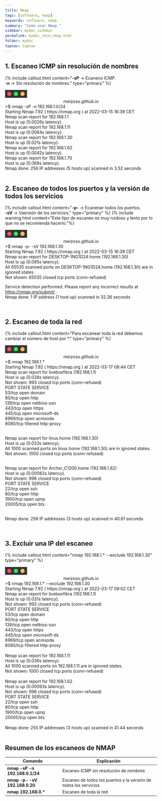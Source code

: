 ```yaml
---
title: Nmap
tags: [software, nmap]
keywords: software, nmap
summary: "Como usar Nmap."
sidebar: mydoc_sidebar
permalink: mydoc_reco_nmap.html
folder: mydoc
topnav: topnav
---
```


## 1. Escaneo ICMP sin resolución de nombres
{% include callout.html content="**-sP** → Ecaneno ICMP.<br/>**-n** → Sin resolución de nombres." type="primary" %}
<!--TERMINAL-->
<link href="css/miEstilo.css" rel="stylesheet" type="text/css">
<div id="barra"><img src="images/terminal/botones.png" id="botones"><center id="texto_barra">meizoso.github.io</center></div>
<div id="terminal">
>$ nmap -sP -n 192.168.1.0/24<br/>
Starting Nmap 7.92 ( https://nmap.org ) at 2022-03-15 16:39 CET<br/>
Nmap scan report for 192.168.1.1<br/>
Host is up (0.0026s latency).<br/>
Nmap scan report for 192.168.1.11<br/>
Host is up (0.0064s latency).<br/>
Nmap scan report for 192.168.1.30<br/>
Host is up (0.021s latency).<br/>
Nmap scan report for 192.168.1.62<br/>
Host is up (0.0042s latency).<br/>
Nmap scan report for 192.168.1.70<br/>
Host is up (0.068s latency).<br/>
Nmap done: 256 IP addresses (5 hosts up) scanned in 3.52 seconds<br/></div>
<br/>

## 2. Escaneo de todos los puertos y la versión de todos los servicios
{% include callout.html content="**-p-** → Ecanenar todos los puertos.<br/>**-sV** → Vaersión de los servicios." type="primary" %}
{% include warning.html content="Este tipo de escaneo es muy ruidoso y lento por lo que no se recomienda hacerlo."%}
<!--TERMINAL-->
<link href="css/miEstilo.css" rel="stylesheet" type="text/css">
<div id="barra"><img src="images/terminal/botones.png" id="botones"><center id="texto_barra">meizoso.github.io</center></div>
<div id="terminal">
>$ nmap -p- -sV 192.168.1.30<br/>
Starting Nmap 7.92 ( https://nmap.org ) at 2022-03-15 16:39 CET<br/>
Nmap scan report for DESKTOP-1NG1D24.home (192.168.1.30)<br/>
Host is up (0.095s latency).<br/>
All 65535 scanned ports on DESKTOP-1NG1D24.home (192.168.1.30) are in ignored states.<br/>
Not shown: 65535 closed tcp ports (conn-refused)<br/>

Service detection performed. Please report any incorrect results at https://nmap.org/submit/ .<br/>
Nmap done: 1 IP address (1 host up) scanned in 32.36 seconds<br/></div>
<br/>

## 2. Escaneo de toda la red
{% include callout.html content="Para escanear toda la red debemos cambiar el número de host por *." type="primary" %}
<!--TERMINAL-->
<link href="css/miEstilo.css" rel="stylesheet" type="text/css">
<div id="barra"><img src="images/terminal/botones.png" id="botones"><center id="texto_barra">meizoso.github.io</center></div>
<div id="terminal">
>$ nmap 192.168.1.*<br/>
Starting Nmap 7.92 ( https://nmap.org ) at 2022-03-17 08:44 CET<br/>
Nmap scan report for liveboxfibra (192.168.1.1)<br/>
Host is up (0.028s latency).<br/>
Not shown: 993 closed tcp ports (conn-refused)<br/>
PORT     STATE    SERVICE<br/>
53/tcp   open     domain<br/>
80/tcp   open     http<br/>
139/tcp  open     netbios-ssn<br/>
443/tcp  open     https<br/>
445/tcp  open     microsoft-ds<br/>
6969/tcp open     acmsoda<br/>
8080/tcp filtered http-proxy<br/><br/>

Nmap scan report for linux.home (192.168.1.30)<br/>
Host is up (0.033s latency).<br/>
All 1000 scanned ports on linux.home (192.168.1.30) are in ignored states.<br/>
Not shown: 1000 closed tcp ports (conn-refused)<br/><br/>

Nmap scan report for Archer_C1200.home (192.168.1.62)<br/>
Host is up (0.00082s latency).<br/>
Not shown: 996 closed tcp ports (conn-refused)<br/>
PORT      STATE SERVICE<br/>
22/tcp    open  ssh<br/>
80/tcp    open  http<br/>
1900/tcp  open  upnp<br/>
20005/tcp open  btx<br/><br/>

Nmap done: 256 IP addresses (3 hosts up) scanned in 40.61 seconds<br/></div>
<br/>

## 3. Excluir una IP del escaneo
{% include callout.html content="nmap 192.168.1.* --exclude 192.168.1.30" type="primary" %}
<!--TERMINAL-->
<link href="css/miEstilo.css" rel="stylesheet" type="text/css">
<div id="barra"><img src="images/terminal/botones.png" id="botones"><center id="texto_barra">meizoso.github.io</center></div>
<div id="terminal">
>$ nmap 192.168.1.* --exclude 192.168.1.30<br/>
Starting Nmap 7.92 ( https://nmap.org ) at 2022-03-17 09:02 CET<br/>
Nmap scan report for liveboxfibra (192.168.1.1)<br/>
Host is up (0.031s latency).<br/>
Not shown: 993 closed tcp ports (conn-refused)<br/>
PORT     STATE    SERVICE<br/>
53/tcp   open     domain<br/>
80/tcp   open     http<br/>
139/tcp  open     netbios-ssn<br/>
443/tcp  open     https<br/>
445/tcp  open     microsoft-ds<br/>
6969/tcp open     acmsoda<br/>
8080/tcp filtered http-proxy<br/>
<br/>
Nmap scan report for 192.168.1.11<br/>
Host is up (0.036s latency).<br/>
All 1000 scanned ports on 192.168.1.11 are in ignored states.<br/>
Not shown: 1000 closed tcp ports (conn-refused)<br/>
<br/>
Nmap scan report for 192.168.1.62<br/>
Host is up (0.00093s latency).<br/>
Not shown: 996 closed tcp ports (conn-refused)<br/>
PORT      STATE SERVICE<br/>
22/tcp    open  ssh<br/>
80/tcp    open  http<br/>
1900/tcp  open  upnp<br/>
20005/tcp open  btx<br/>
<br/>
Nmap done: 255 IP addresses (3 hosts up) scanned in 41.44 seconds<br/></div>
<br/>

## Resumen de los escaneos de NMAP

| Comando | Explicación |
|--------|--------|
| <b>nmap -sP -n 192.168.0.1/24</b> | Escaneo ICMP sin resolución de nombres |
| <b>nmap -p- -sV 192.168.0.20</b> | Escaneo de todos los puertos y la versión de todos los servicios |
| <b>nmap 192.168.0.*</b> | Escaneo de toda la red |
